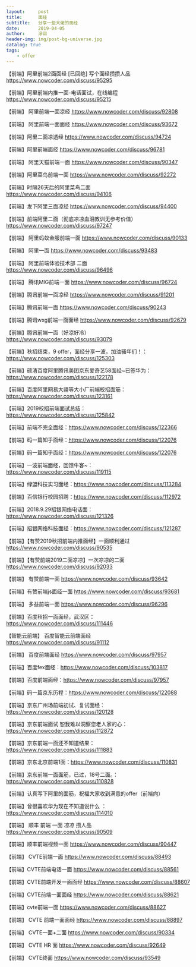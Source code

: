 ```yaml
---
layout:     post
title:      面经
subtitle:   分享一些大佬的面经
date:       2019-04-05
author:     涂诣
header-img: img/post-bg-universe.jpg
catalog: true
tags:
    - offer
---
```




【前端】阿里前端2面面经 [已回绝] 写个面经攒攒人品 https://www.nowcoder.com/discuss/95295

【前端】阿里前端内推一面-电话面试，在线编程 https://www.nowcoder.com/discuss/95215

【前端】 阿里前端一面凉经 https://www.nowcoder.com/discuss/92808

【前端】 阿里前端一面面经 https://www.nowcoder.com/discuss/93672

【前端】阿里二面凉透经 https://www.nowcoder.com/discuss/94724

【前端】阿里前端面经 https://www.nowcoder.com/discuss/96781

【前端】 阿里天猫前端一面 https://www.nowcoder.com/discuss/90347

【前端】阿里菜鸟前端一面 https://www.nowcoder.com/discuss/92272

【前端】时隔26天后的阿里菜鸟二面 https://www.nowcoder.com/discuss/94106

【前端】发下阿里三面凉经 https://www.nowcoder.com/discuss/94400

【前端】前端阿里二面（彻底凉凉血泪教训无参考价值） https://www.nowcoder.com/discuss/97247

【前端】 阿里蚂蚁金服前端一面 https://www.nowcoder.com/discuss/90133

【前端】 阿里一面 https://www.nowcoder.com/discuss/93483

【前端】 阿里前端体验技术部 二面 https://www.nowcoder.com/discuss/96496


【前端】 腾讯MIG前端一面 https://www.nowcoder.com/discuss/96724

【前端】腾讯前端一面凉经 https://www.nowcoder.com/discuss/91201

【前端】腾讯前端一面 https://www.nowcoder.com/discuss/90243

【前端】腾讯wxg前端一面面经 https://www.nowcoder.com/discuss/92679

【前端】腾讯前端一面（好凉好冷） https://www.nowcoder.com/discuss/93079

【前端】秋招结束，9 offer，面经分享一波，加油骚年们！：https://www.nowcoder.com/discuss/125303

【前端】硕渣百度阿里腾讯美团京东爱奇艺58面经~已签华为：https://www.nowcoder.com/discuss/122178

【前端】百度阿里网易大疆等大小厂前端校招面筋：https://www.nowcoder.com/discuss/123161

【前端】2019校招前端面试总结：https://www.nowcoder.com/discuss/125842

【前端】前端不完全面经：https://www.nowcoder.com/discuss/122366

【前端】码一篇知乎面经：https://www.nowcoder.com/discuss/122076

【前端】码一篇知乎面经：https://www.nowcoder.com/discuss/122076

【前端】一波前端面经，回馈牛客~：https://www.nowcoder.com/discuss/119115




【前端】绿盟科技实习面经：https://www.nowcoder.com/discuss/113284

【前端】百信银行校园招聘：https://www.nowcoder.com/discuss/112972

【前端】2018.9.29招银网络电话面：https://www.nowcoder.com/discuss/121326

【前端】招银网络科技面经：https://www.nowcoder.com/discuss/121287

【前端】【有赞2019秋招前端内推面经】一面顺利通过 https://www.nowcoder.com/discuss/90535

【前端】【有赞前端2019二面凉凉】一次凉凉的二面 https://www.nowcoder.com/discuss/92033

【前端】 有赞前端一面 https://www.nowcoder.com/discuss/93642

【前端】有赞前端js面经一面 https://www.nowcoder.com/discuss/93681

【前端】 多益前端一面 https://www.nowcoder.com/discuss/96296

【前端】百度秋招一面面经，武汉区：https://www.nowcoder.com/discuss/111446

【智能云前端】 百度智能云前端面经 https://www.nowcoder.com/discuss/91112

【前端】 百度前端面经 https://www.nowcoder.com/discuss/97957

【前端】百度fex面经：https://www.nowcoder.com/discuss/103817

【前端】百度前端面经：https://www.nowcoder.com/discuss/97957

【前端】码一篇京东历程：https://www.nowcoder.com/discuss/122088

【前端】京东广州场前端初试、复试面经：https://www.nowcoder.com/discuss/120128

【前端】京东前端面试 恕我难以洞察您老人家的心：https://www.nowcoder.com/discuss/112872

【前端】京东前端一面还不知道结果：https://www.nowcoder.com/discuss/111883

【前端】京东北京前端1面：https://www.nowcoder.com/discuss/110831

【前端】京东前端一面面筋，已过，18号二面。：https://www.nowcoder.com/discuss/110828

【前端】认真写下阿里的面筋，祝福大家收到满意的offer（前端向）

【前端】曾很喜欢华为现在不知道说什么 ：https://www.nowcoder.com/discuss/114010

【前端】 顺丰 前端 一面 凉凉 攒人品 https://www.nowcoder.com/discuss/90509

【前端】顺丰前端视频一面 https://www.nowcoder.com/discuss/90447


【前端】 CVTE前端一面 https://www.nowcoder.com/discuss/88493

【前端】CVTE前端电话一面 https://www.nowcoder.com/discuss/88561

【前端】CVTE前端开发一面面经 https://www.nowcoder.com/discuss/88607

【前端】CVTE前端一面面经 https://www.nowcoder.com/discuss/88621

【前端】cvte前端一面 https://www.nowcoder.com/discuss/88627

【前端】 CVTE 前端一面面经 https://www.nowcoder.com/discuss/88897

【前端】 CVTE一面+二面 https://www.nowcoder.com/discuss/90334

【前端】 CVTE HR 面 https://www.nowcoder.com/discuss/92649

【前端】 CVTE终面 https://www.nowcoder.com/discuss/93549